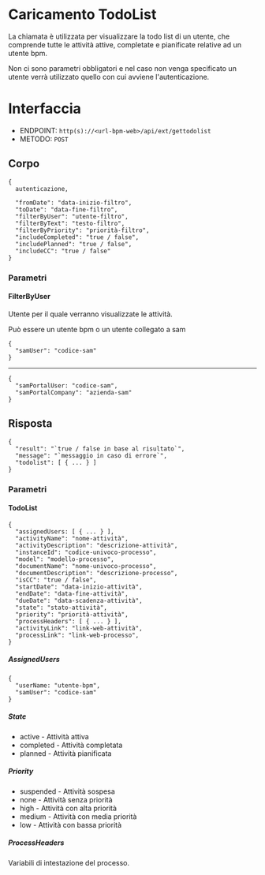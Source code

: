 # Caricamento TodoList
La chiamata è utilizzata per visualizzare la todo list di un utente, che comprende tutte le attività attive, completate e pianificate relative ad un utente bpm.

Non ci sono parametri obbligatori e nel caso non venga specificato un utente verrà utilizzato quello con cui avviene l'autenticazione.

# Interfaccia
- ENDPOINT: `http(s)://<url-bpm-web>/api/ext/gettodolist`
- METODO:	`POST`

## Corpo
```
{
  autenticazione,

  "fromDate": "data-inizio-filtro",
  "toDate": "data-fine-filtro",
  "filterByUser": "utente-filtro",
  "filterByText": "testo-filtro",
  "filterByPriority": "priorità-filtro",
  "includeCompleted": "true / false",
  "includePlanned": "true / false",
  "includeCC": "true / false"
}
```

### Parametri

#### FilterByUser
Utente per il quale verranno visualizzate le attività.

Può essere un utente bpm o un utente collegato a sam
```
{
  "samUser": "codice-sam"
}
```

---

```
{
  "samPortalUser: "codice-sam",
  "samPortalCompany": "azienda-sam"
}
```

## Risposta
```
{
  "result": "`true / false in base al risultato`",
  "message": "`messaggio in caso di errore`",
  "todolist": [ { ... } ]
}
```

### Parametri

#### TodoList
```
{
  "assignedUsers: [ { ... } ],
  "activityName": "nome-attività",
  "activityDescription": "descrizione-attività",
  "instanceId": "codice-univoco-processo",
  "model": "modello-processo",
  "documentName": "nome-univoco-processo",
  "documentDescription": "descrizione-processo",
  "isCC": "true / false",
  "startDate": "data-inizio-attività",
  "endDate": "data-fine-attività",
  "dueDate": "data-scadenza-attività",
  "state": "stato-attività",
  "priority": "priorità-attività",
  "processHeaders": [ { ... } ],
  "activityLink": "link-web-attività",
  "processLink": "link-web-processo",
}
```

##### AssignedUsers
```
{
  "userName: "utente-bpm",
  "samUser": "codice-sam"
}
```

##### State
- active - Attività attiva
- completed - Attività completata
- planned - Attività pianificata

##### Priority
- suspended - Attività sospesa
- none - Attività senza priorità
- high - Attività con alta priorità
- medium - Attività con media priorità
- low - Attività con bassa priorità

##### ProcessHeaders
Variabili di intestazione del processo.
